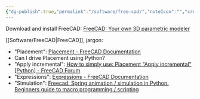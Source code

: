 ```yaml
---
{"dg-publish":true,"permalink":"/software/free-cad/","noteIcon":"","created":"2025-02-04T10:30:47.945-06:00"}
---
```



Download and install FreeCAD: [FreeCAD: Your own 3D parametric modeler](https://www.freecad.org/downloads.php)

[[Software/FreeCAD\|FreeCAD]], jargon:
- "Placement": [Placement - FreeCAD Documentation](https://wiki.freecad.org/Placement)
- Can I drive Placement using Python?
- "Apply incremental": [How to simply use: Placement "Apply incremental" [Python] - FreeCAD Forum](https://forum.freecad.org/viewtopic.php?t=2530)
- "Expressions": [Expressions - FreeCAD Documentation](https://wiki.freecad.org/Expressions)
- "Simulation": [Freecad: Spring animation / simulation in Python. Beginners guide to macro programming / scripting](https://www.youtube.com/watch?v=1T8znLnUBYM&t=5s) 